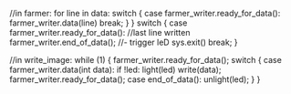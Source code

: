 //in farmer:
    for line in data:
        switch {
            case farmer_writer.ready_for_data():
                farmer_writer.data(line)
                break;
        }
    }
    switch {
        case farmer_writer.ready_for_data(): //last line written
            farmer_writer.end_of_data(); //- trigger leD
            sys.exit()
            break;
    }


//in write_image:
    while (1) {
        farmer_writer.ready_for_data();
        switch {
            case farmer_writer.data(int data):
                if !led:
                    light(led)
                write(data);
                farmer_writer.ready_for_data();
            case end_of_data():
                unlight(led);
        }
    }

